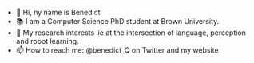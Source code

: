 - 👋 Hi, ny name is Benedict
- 📚 I am a Computer Science PhD student at Brown University.
- 🤖 My research interests lie at the intersection of language, perception and robot learning.
- 📫 How to reach me: @benedict_Q on Twitter and my website

<!---
benedictquartey/benedictquartey is a ✨ special ✨ repository because its `README.md` (this file) appears on your GitHub profile.
You can click the Preview link to take a look at your changes.
--->
